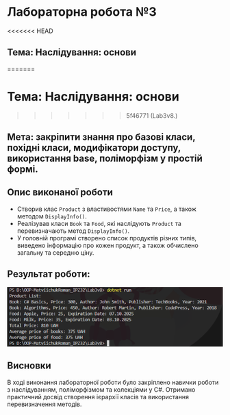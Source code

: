 # Лабораторна робота №3

<<<<<<< HEAD
## Тема: Наслідування: основи
=======
# Тема: Наслідування: основи
>>>>>>> 5f46771 (Lab3v8.)

## Мета: закріпити знання про базові класи, похідні класи, модифікатори доступу, використання base, поліморфізм у простій формі.

## Опис виконаної роботи
- Створив клас `Product` з властивостями `Name` та `Price`, а також методом `DisplayInfo()`.
- Реалізував класи `Book` та `Food`, які наслідують `Product` та перевизначають метод `DisplayInfo()`.
- У головній програмі створено список продуктів різних типів, виведено інформацію про кожен продукт, а також обчислено загальну та середню ціну.
## Результат роботи:
![Screen](images/image.png)
## Висновки
В ході виконання лабораторної роботи було закріплено навички роботи з наслідуванням, поліморфізмом та колекціями у C#. Отримано практичний досвід створення ієрархії класів та використання перевизначення методів.
